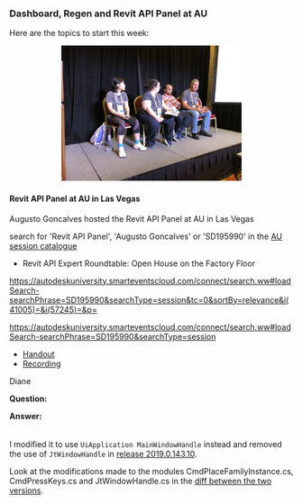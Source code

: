 <head>
<meta http-equiv="Content-Type" content="text/html; charset=utf-8">
<link rel="stylesheet" type="text/css" href="bc.css">
<script src="https://cdn.rawgit.com/google/code-prettify/master/loader/run_prettify.js" type="text/javascript"></script>
</head>

<!---

- /a/doc/revit/tbc/git/a/img/2018-11-15_revit_api_panel_recording_au_las_vegas.jpg
  /a/doc/revit/tbc/git/a/zip/2018-11-15_revit_api_panel_recording_au_las_vegas.m4a
  
- 14816993 [automatic extraction of the database revives]
  https://forums.autodesk.com/t5/revit-api-forum/automatic-extraction-of-the-database-revives/m-p/8408934

- https://forums.autodesk.com/t5/revit-api-forum/when-to-use-doc-regenerate/td-p/8408490

- RevitLookup -- Center parent for forms (#45)

 in the #RevitAPI @AutodeskForge @AutodeskRevit #bim #DynamoBim #ForgeDevCon 

&ndash; 
...

-->

### Dashboard, Regen and Revit API Panel at AU

Here are the topics to start this week:


<center>
<img src="img/2018-11-15_revit_api_panel_recording_au_las_vegas.jpg" alt="Revit API Panel at AU in Las Vegas" width="320">
</center>

#### <a name="2"></a> Revit API Panel at AU in Las Vegas

Augusto Goncalves hosted the Revit API Panel at AU in Las Vegas

search for 'Revit API Panel', 'Augusto Goncalves' or 'SD195990' in the 
[AU session catalogue](https://www.autodesk.com/autodesk-university/las-vegas/sessions)

 - Revit API Expert Roundtable: Open House on the Factory Floor



https://autodeskuniversity.smarteventscloud.com/connect/search.ww#loadSearch-searchPhrase=SD195990&searchType=session&tc=0&sortBy=relevance&i(41005)=&i(57245)=&p=

https://autodeskuniversity.smarteventscloud.com/connect/search.ww#loadSearch-searchPhrase=SD195990&searchType=session

- [Handout](zip/sd195990_revit_api_panel_augusto_goncalves_handout.pdf)
- [Recording](zip/2018-11-15_revit_api_panel_recording_au_las_vegas.m4a)

Diane 

**Question:** 

**Answer:** 

#### <a name="3"></a> 


#### <a name="4"></a> 

#### <a name="5"></a> 

<pre class="code">
</pre>

I modified it to use `UiApplication MainWindowHandle` instead and removed the use of `JtWindowHandle`
in [release 2019.0.143.10](https://github.com/jeremytammik/the_building_coder_samples/releases/tag/2019.0.143.10).

Look at the modifications made to the modules CmdPlaceFamilyInstance.cs, CmdPressKeys.cs and JtWindowHandle.cs in
the [diff between the two versions](https://github.com/jeremytammik/the_building_coder_samples/compare/2019.0.143.9...2019.0.143.10).



